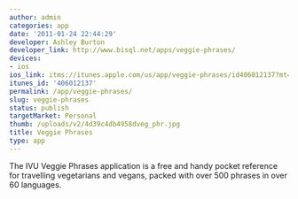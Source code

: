 ```yaml
---
author: admin
categories: app
date: '2011-01-24 22:44:29'
developer: Ashley Burton
developer_link: http://www.bisql.net/apps/veggie-phrases/
devices: 
- ios
ios_link: itms://itunes.apple.com/us/app/veggie-phrases/id406012137?mt=8
itunes_id: '406012137'
permalink: /app/veggie-phrases/
slug: veggie-phrases
status: publish
targetMarket: Personal
thumb: /uploads/v2/4d39c4db4958dveg_phr.jpg
title: Veggie Phrases
type: app
---
```


The IVU Veggie Phrases application is a free and handy pocket reference for travelling vegetarians and vegans, packed with over 500 phrases in over 60 languages.

